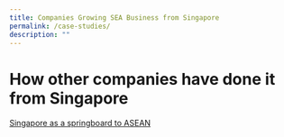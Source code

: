 ```yaml
---
title: Companies Growing SEA Business from Singapore
permalink: /case-studies/
description: ""
---
```

# How other companies have done it from Singapore
[Singapore as a springboard to ASEAN](https://www.edb.gov.sg/en/business-insights/insights/using-singapore-as-a-springboard-to-asean.html)